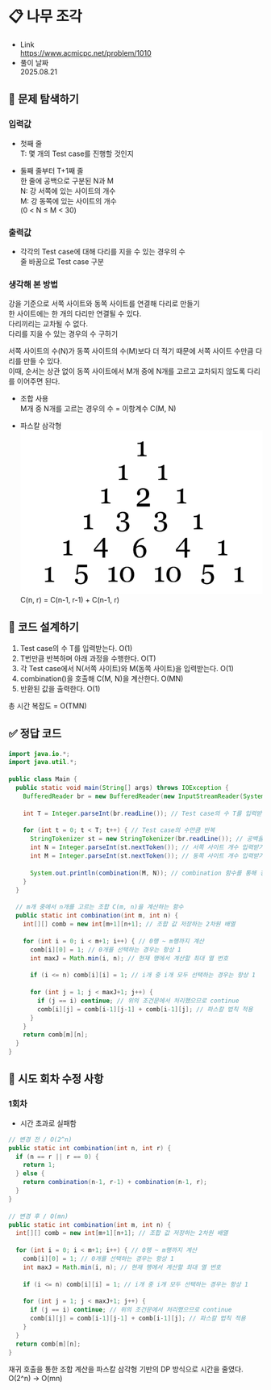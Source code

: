 # 📋 나무 조각
- Link<br>
https://www.acmicpc.net/problem/1010
- 풀이 날짜<br>
2025.08.21

## 🔎 문제 탐색하기

### 입력값
- 첫째 줄<br>
T: 몇 개의 Test case를 진행할 것인지

- 둘째 줄부터 T+1째 줄<br>
한 줄에 공백으로 구분된 N과 M<br>
N: 강 서쪽에 있는 사이트의 개수<br>
M: 강 동쪽에 있는 사이트의 개수<br>
(0 < N ≤ M < 30)

### 출력값
- 각각의 Test case에 대해 다리를 지을 수 있는 경우의 수<br>
줄 바꿈으로 Test case 구분

### 생각해 본 방법
강을 기준으로 서쪽 사이트와 동쪽 사이트를 연결해 다리로 만들기<br>
한 사이트에는 한 개의 다리만 연결될 수 있다.<br>
다리끼리는 교차될 수 없다.<br>
다리를 지을 수 있는 경우의 수 구하기<br>

서쪽 사이트의 수(N)가 동쪽 사이트의 수(M)보다 더 적기 때문에 서쪽 사이트 수만큼 다리를 만들 수 있다.<br>
이때, 순서는 상관 없이 동쪽 사이트에서 M개 중에 N개를 고르고 교차되지 않도록 다리를 이어주면 된다.

- 조합 사용<br>
M개 중 N개를 고르는 경우의 수 = 이항계수 C(M, N)

- 파스칼 삼각형<br>
![파스칼 삼각형](image.png)<br>
C(n, r) = C(n-1, r-1) + C(n-1, r)

## 📝 코드 설계하기

1. Test case의 수 T를 입력받는다. O(1)
2. T번만큼 반복하며 아래 과정을 수행한다. O(T)
3. 각 Test case에서 N(서쪽 사이트)와 M(동쪽 사이트)을 입력받는다. O(1)
4. combination()을 호출해 C(M, N)을 계산한다. O(MN)
5. 반환된 값을 출력한다. O(1)

총 시간 복잡도 = O(TMN)

## ✅ 정답 코드
```java
import java.io.*;
import java.util.*;

public class Main {
  public static void main(String[] args) throws IOException {
    BufferedReader br = new BufferedReader(new InputStreamReader(System.in)); // 한 줄 단위로 입력값 입력 받음

    int T = Integer.parseInt(br.readLine()); // Test case의 수 T를 입력받는다.
    
    for (int t = 0; t < T; t++) { // Test case의 수만큼 반복
      StringTokenizer st = new StringTokenizer(br.readLine()); // 공백을 기준으로 잘라주는 st 생성
      int N = Integer.parseInt(st.nextToken()); // 서쪽 사이트 개수 입력받기
      int M = Integer.parseInt(st.nextToken()); // 동쪽 사이트 개수 입력받기

      System.out.println(combination(M, N)); // combination 함수를 통해 경우의 수 출력
    }
  }

  // m개 중에서 n개를 고르는 조합 C(m, n)을 계산하는 함수
  public static int combination(int m, int n) {
    int[][] comb = new int[m+1][n+1]; // 조합 값 저장하는 2차원 배열

    for (int i = 0; i < m+1; i++) { // 0행 ~ m행까지 계산
      comb[i][0] = 1; // 0개를 선택하는 경우는 항상 1
      int maxJ = Math.min(i, n); // 현재 행에서 계산할 최대 열 번호

      if (i <= n) comb[i][i] = 1; // i개 중 i개 모두 선택하는 경우는 항상 1
      
      for (int j = 1; j < maxJ+1; j++) {
        if (j == i) continue; // 위의 조건문에서 처리했으므로 continue
        comb[i][j] = comb[i-1][j-1] + comb[i-1][j]; // 파스칼 법칙 적용
      }
    }
    return comb[m][n];
  }
}
```

## 🔧 시도 회차 수정 사항
### 1회차
- 시간 초과로 실패함<br>
```java
// 변경 전 / O(2^n)
public static int combination(int n, int r) {
  if (n == r || r == 0) {
    return 1;
  } else {
    return combination(n-1, r-1) + combination(n-1, r);
  }
}

// 변경 후 / O(mn)
public static int combination(int m, int n) {
  int[][] comb = new int[m+1][n+1]; // 조합 값 저장하는 2차원 배열

  for (int i = 0; i < m+1; i++) { // 0행 ~ m행까지 계산
    comb[i][0] = 1; // 0개를 선택하는 경우는 항상 1
    int maxJ = Math.min(i, n); // 현재 행에서 계산할 최대 열 번호

    if (i <= n) comb[i][i] = 1; // i개 중 i개 모두 선택하는 경우는 항상 1
    
    for (int j = 1; j < maxJ+1; j++) {
      if (j == i) continue; // 위의 조건문에서 처리했으므로 continue
      comb[i][j] = comb[i-1][j-1] + comb[i-1][j]; // 파스칼 법칙 적용
    }
  }
  return comb[m][n];
}
```
재귀 호출을 통한 조합 계산을 파스칼 삼각형 기반의 DP 방식으로 시간을 줄였다.<br>
O(2^n) -> O(mn)